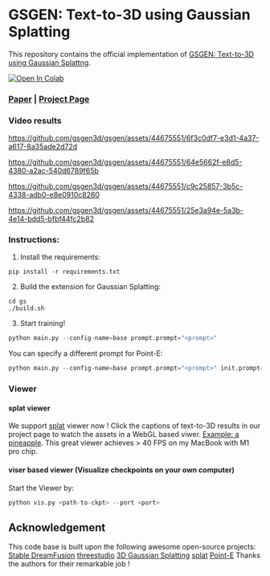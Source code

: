 # GSGEN: Text-to-3D using Gaussian Splatting

This repository contains the official implementation of [GSGEN: Text-to-3D using Gaussian Splattng](https://gsgen3d.github.io). 

[![Open In Colab](https://colab.research.google.com/assets/colab-badge.svg)](https://colab.research.google.com/drive/1kg8OOnVXSnnEIk9IYBg55ZqkPfMh14xf?usp=sharing)


### [Paper](https://arxiv.org/abs/2309.16585) | [Project Page](https://gsgen3d.github.io/)

### Video results


https://github.com/gsgen3d/gsgen/assets/44675551/6f3c0df7-e3d1-4a37-a617-8a35ade2d72d


https://github.com/gsgen3d/gsgen/assets/44675551/64e5662f-e8d5-4380-a2ac-540d6789f65b



https://github.com/gsgen3d/gsgen/assets/44675551/c9c25857-3b5c-4338-adb0-e8e0910c8260



https://github.com/gsgen3d/gsgen/assets/44675551/25e3a94e-5a3b-4e14-bdd5-bfbf44fc2b82




### Instructions:
1. Install the requirements:
```
pip install -r requirements.txt
```
2. Build the extension for Gaussian Splatting:
```
cd gs
./build.sh
```
3. Start training!
```python
python main.py --config-name=base prompt.prompt="<prompt>"
```
You can specify a different prompt for Point-E:
```python
python main.py --config-name=base prompt.prompt="<prompt>" init.prompt="<point-e prompt>"
```

### Viewer
#### splat viewer
We support [splat](https://github.com/antimatter15/splat) viewer now !
Click the captions of text-to-3D results in our project page to watch the assets in a WebGL based viwer.
[Example: a pineapple](https://gsgen3d.github.io/viewer.html?url=A_zoomed_out_DSLR_photo_of_DSLR_photo_of_a_pineapple.splat).
This great viewer achieves > 40 FPS on my MacBook with M1 pro chip.

#### viser based viewer (Visualize checkpoints on your own computer)
Start the Viewer by:
```python
python vis.py <path-to-ckpt> --port <port>
```

## Acknowledgement
This code base is built upon the following awesome open-source projects:
[Stable DreamFusion](https://github.com/ashawkey/stable-dreamfusion)
[threestudio](https://github.com/threestudio-project/threestudio)
[3D Gaussian Splatting](https://repo-sam.inria.fr/fungraph/3d-gaussian-splatting/)
[splat](https://github.com/antimatter15/splat)
[Point-E](https://github.com/openai/point-e/issues)
Thanks the authors for their remarkable job !